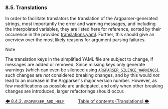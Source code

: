 ### 8.5. Translations

In order to facilitate translators the translation of the Argparser-generated strings, most importantly the error and warning messages, and including the interpolated variables, they are listed here for reference, sorted by their occurence in the provided [translations.yaml](../../../resources/translations.yaml). Further, this should give an overview over the most likely reasons for argument parsing failures.

> [!NOTE]
> The translation keys in the simplified YAML file are subject to change, if messages are added or removed. Since missing keys only generate warnings (which can even be silenced using [`ARGPARSER_SILENCE_WARNINGS`](../environment_variables/environment_variables.md#8441-argparser_silence_warnings)), such changes are *not* considered breaking changes, and by this would *not* lead to an increase in the Argparser's major version number. However, as few modifications as possible are anticipated, and only when other breaking changes are introduced, larger refactorings should occur.

[&#129092;&nbsp;8.4.2. `ARGPARSER_ADD_HELP`](../environment_variables/environment_variables.md)
&nbsp;&nbsp;&nbsp;&nbsp;&nbsp;&nbsp;&nbsp;&nbsp;&nbsp;&nbsp;[Table of contents (Translations)&nbsp;&#129094;](toc.md)
